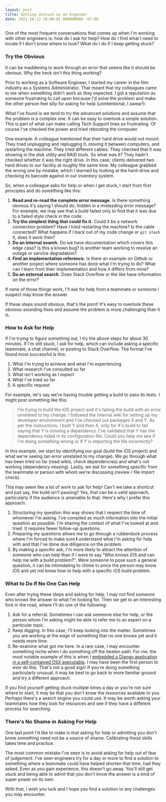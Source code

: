 ```yaml
---
layout: post
title: Getting Unstuck as an Engineer
date: 2021-10-13 20:00:01.000000000 -07:00
---
```


One of the most frequent conversations that comes up when I'm working with
other engineers is: how do I ask for help? How do I find what I need to locate
if I don't know where to look? What do I do if I keep getting stuck?

### Try the Obvious

It can be maddening to work through an error that seems like it should
be obvious. Why the heck isn't this thing working? 

Prior to working as a Software Engineer, I started my career in the film
industry as a Systems Administrator. That meant that my colleagues came to me
when something didn't work as they expected. I got a reputation as
someone frustrating to call upon because I'd solve the problem
and make the other person feel silly for asking for help
(unintentional, I swear!). 

What I've found is we tend to try the advanced solutions and assume
that the problem is a complex one. It can be easy to overlook 
a simple solution. This is part of what can make calling Tech
Support lines so frustrating. Of course I've checked the power and
tried rebooting the computer. 

One example: A colleague mentioned that their hard drive would not
mount. They tried unplugging and replugging it, moving it between
computers, and restarting the machine. They tried different cables. They
checked that it was showing in the disk utility and RAID tools. So what was
it? They hadn't checked whether it was the right drive.  In this case,
clients delivered two hard drives to our facility at roughly the same time.
My colleague grabbed the wrong one by mistake, which I learned by 
looking at the hard-drive and checking its barcode against in our inventory system.

So, when a colleague asks for help or when I get stuck, I start from
first principles and do something like this:

1. **Read and re-read the complete error message.** Is
there something obvious it's saying I should do, hidden in a misleading error
message? For example, we may see that a build failed only to find that it was
due to a failed style check in the code. 
1. **Try the simplest thing that could fix it.** Could it be a network connection
problem? Have I tried restarting the machine? Is the cable connected? What happens
if I back out of my code change or `git stash` it, does it work then?
1. **Do an internal search.** Do we have documentation which covers this
edge case? Is this a known bug? Is another team working to resolve
an outage or service degradation?
1. **Find an implementation reference.** Is there an example on Github
or another project where someone has done what I'm trying to do? What can
I learn from their implementation and how it differs from mine?
1. **Do an external search.** Does Stack Overflow or the like have
information on the error?

If none of those things work, I'll ask for help from a teammate or someone I
suspect may know the answer. 

If these steps sound obvious, that's the point! It's easy to overlook
these obvious-sounding fixes and assume the problem is more challenging than it
is.

### How to Ask for Help

If I'm trying to figure something out, I try the above steps for about 30
minutes. If I'm still stuck, I ask for help, 
which can include asking a specific teammate, a chat channel, or posting to
 Stack Overflow. The format I've found most successful is this:

1. What I'm trying to achieve and what I'm experiencing
1. What research I've consulted so far 
1. What isn't working as I expect 
1. What I've tried so far 
1. A specific request

For example, let's say we're having trouble getting a build to pass its tests. I
might post something like this:

> I'm trying to build the iOS project and it's failing the build with an error
> unrelated to my change.  I followed the internal wiki for setting up my
> developer environment and I've checked out packages X and Y.  As per the
> instructions, I built Y and then X, only for X's build to fail saying that Y
> is missing a dependency.  I've validated that Y has the dependency listed in
> its configuration file.  Could you help me see if I'm doing something wrong
> or if Y is importing the file incorrectly? 

In this example, we start by identifying our goal (build the iOS project) and
what we're seeing (an error unrelated to my change). We go through what has
been tried so far (read wikis, check dependencies) and what's not working
(dependency missing). Lastly, we ask for something specific
from the teammate or person with whom we're discussing (review / file import
check).

This may seem like a lot of work to ask for help! Can't we take a shortcut and
just say, the build isn't passing? Yes, that can be a valid approach,
particularly if the audience is amenable to that. Here's why I prefer this
approach:

1. Structuring my question this way shows that I respect the time of
    whomever I'm asking. I've compiled as much information into the
    initial question as possible. I'm sharing the context of what I've
    looked at and tried. It requires fewer follow-up questions.
1. Preparing my questions allows me to go through a rubberduck
    process where I'm forced to make sure **I** understand
    what I'm asking for help with and that I've done due dilligence on the problem.
1. By making a specific ask, I'm more likely to attract the attention of
    someone who can help than if I were to say "Who knows iOS and can help me with
    a build problem?". Were someone to pose such a general question, it can be
    intimidating to chime in since the person may know iOS and yet not know how to help
    with a specific iOS build problem.

### What to Do If No One Can Help

Even after trying these steps and asking for help, I may not
find someone who knows the answer to what I'm looking for. Then we get to an
interesting fork in the road, where I'll do one of the following:

1. Ask for a referral. Sometimes I can ask someone else for help, or the
person whom I'm asking might be able to refer me to an expert on a particular
topic. 
1. Keep digging. In this case, I'll keep looking into the matter. Sometimes you
are working at the edge of something that no one knows yet and it needs
more time.
1. Re-examine what got me here. In a rare case, I may encounter something
niche when I do something off the beaten path. For me, the most
notable example of this is when I [embedded a Django application in a
self-contained OSX executable](https://stackoverflow.com/a/16180619). I
 may have been the first
person to ever do this. That's not a good sign! If 
you're doing something particularly unusual, it may be best to go back to more
familiar ground and try a different approach.

If you find yourself getting stuck multiple times a day or you're not sure
where to start, it may be
that you don't know the resources available to you. Perhaps there's a search
engine you could use.  It may be worth asking your teammates how they look for
resources and see if they have a different process for searching.


### There's No Shame in Asking For Help

One last point I'd like to make is that asking for help or admitting you don't
know something need not be a source of shame. Calibrating these skills takes
time and practice.  

The most common mistake I've seen is to avoid asking for help out of fear of
judgement.  I've seen engineers try for a day or more to find a solution to
something where a teammate could have helped shorten that time, had they asked.
Even as you gain experience, this doesn't go away.  You'll still get stuck
 and being able to admit that you don't know the answer is a kind of
super power on its own. 

With that, I wish you luck and I hope you find a solution to any challenges you
may encounter.
